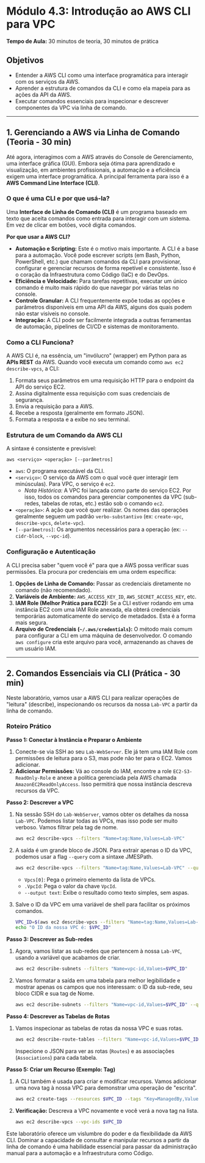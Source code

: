 # Módulo 4.3: Introdução ao AWS CLI para VPC

**Tempo de Aula:** 30 minutos de teoria, 30 minutos de prática

## Objetivos

- Entender a AWS CLI como uma interface programática para interagir com os serviços da AWS.
- Aprender a estrutura de comandos da CLI e como ela mapeia para as ações da API da AWS.
- Executar comandos essenciais para inspecionar e descrever componentes da VPC via linha de comando.

---

## 1. Gerenciando a AWS via Linha de Comando (Teoria - 30 min)

Até agora, interagimos com a AWS através do Console de Gerenciamento, uma interface gráfica (GUI). Embora seja ótima para aprendizado e visualização, em ambientes profissionais, a automação e a eficiência exigem uma interface programática. A principal ferramenta para isso é a **AWS Command Line Interface (CLI)**.

### O que é uma CLI e por que usá-la?

Uma **Interface de Linha de Comando (CLI)** é um programa baseado em texto que aceita comandos como entrada para interagir com um sistema. Em vez de clicar em botões, você digita comandos.

**Por que usar a AWS CLI?**
-   **Automação e Scripting:** Este é o motivo mais importante. A CLI é a base para a automação. Você pode escrever scripts (em Bash, Python, PowerShell, etc.) que chamam comandos da CLI para provisionar, configurar e gerenciar recursos de forma repetível e consistente. Isso é o coração da Infraestrutura como Código (IaC) e do DevOps.
-   **Eficiência e Velocidade:** Para tarefas repetitivas, executar um único comando é muito mais rápido do que navegar por várias telas no console.
-   **Controle Granular:** A CLI frequentemente expõe todas as opções e parâmetros disponíveis em uma API da AWS, alguns dos quais podem não estar visíveis no console.
-   **Integração:** A CLI pode ser facilmente integrada a outras ferramentas de automação, pipelines de CI/CD e sistemas de monitoramento.

### Como a CLI Funciona?

A AWS CLI é, na essência, um "invólucro" (wrapper) em Python para as **APIs REST** da AWS. Quando você executa um comando como `aws ec2 describe-vpcs`, a CLI:
1.  Formata seus parâmetros em uma requisição HTTP para o endpoint da API do serviço EC2.
2.  Assina digitalmente essa requisição com suas credenciais de segurança.
3.  Envia a requisição para a AWS.
4.  Recebe a resposta (geralmente em formato JSON).
5.  Formata a resposta e a exibe no seu terminal.

### Estrutura de um Comando da AWS CLI

A sintaxe é consistente e previsível:

`aws <serviço> <operação> [--parâmetros]`

-   `aws`: O programa executável da CLI.
-   `<serviço>`: O serviço da AWS com o qual você quer interagir (em minúsculas). Para VPC, o serviço é `ec2`.
    -   *Nota Histórica:* A VPC foi lançada como parte do serviço EC2. Por isso, todos os comandos para gerenciar componentes da VPC (sub-redes, tabelas de rotas, etc.) estão sob o comando `ec2`.
-   `<operação>`: A ação que você quer realizar. Os nomes das operações geralmente seguem um padrão `verbo-substantivo` (ex: `create-vpc`, `describe-vpcs`, `delete-vpc`).
-   `[--parâmetros]`: Os argumentos necessários para a operação (ex: `--cidr-block`, `--vpc-id`).

### Configuração e Autenticação

A CLI precisa saber "quem você é" para que a AWS possa verificar suas permissões. Ela procura por credenciais em uma ordem específica:

1.  **Opções de Linha de Comando:** Passar as credenciais diretamente no comando (não recomendado).
2.  **Variáveis de Ambiente:** `AWS_ACCESS_KEY_ID`, `AWS_SECRET_ACCESS_KEY`, etc.
3.  **IAM Role (Melhor Prática para EC2):** Se a CLI estiver rodando em uma instância EC2 com uma IAM Role anexada, ela obterá credenciais temporárias automaticamente do serviço de metadados. Esta é a forma mais segura.
4.  **Arquivo de Credenciais (`~/.aws/credentials`):** O método mais comum para configurar a CLI em uma máquina de desenvolvedor. O comando `aws configure` cria este arquivo para você, armazenando as chaves de um usuário IAM.

---

## 2. Comandos Essenciais via CLI (Prática - 30 min)

Neste laboratório, vamos usar a AWS CLI para realizar operações de "leitura" (describe), inspecionando os recursos da nossa `Lab-VPC` a partir da linha de comando.

### Roteiro Prático

**Passo 1: Conectar à Instância e Preparar o Ambiente**
1.  Conecte-se via SSH ao seu `Lab-WebServer`. Ele já tem uma IAM Role com permissões de leitura para o S3, mas pode não ter para o EC2. Vamos adicionar.
2.  **Adicionar Permissões:** Vá ao console do IAM, encontre a role `EC2-S3-ReadOnly-Role` e anexe a política gerenciada pela AWS chamada `AmazonEC2ReadOnlyAccess`. Isso permitirá que nossa instância descreva recursos da VPC.

**Passo 2: Descrever a VPC**
1.  Na sessão SSH do `Lab-WebServer`, vamos obter os detalhes da nossa `Lab-VPC`. Podemos listar todas as VPCs, mas isso pode ser muito verboso. Vamos filtrar pela tag de nome.
    ```bash
    aws ec2 describe-vpcs --filters "Name=tag:Name,Values=Lab-VPC"
    ```
2.  A saída é um grande bloco de JSON. Para extrair apenas o ID da VPC, podemos usar a flag `--query` com a sintaxe JMESPath.
    ```bash
    aws ec2 describe-vpcs --filters "Name=tag:Name,Values=Lab-VPC" --query "Vpcs[0].VpcId" --output text
    ```
    -   `Vpcs[0]`: Pega o primeiro elemento da lista de VPCs.
    -   `.VpcId`: Pega o valor da chave `VpcId`.
    -   `--output text`: Exibe o resultado como texto simples, sem aspas.

3.  Salve o ID da VPC em uma variável de shell para facilitar os próximos comandos.
    ```bash
    VPC_ID=$(aws ec2 describe-vpcs --filters "Name=tag:Name,Values=Lab-VPC" --query "Vpcs[0].VpcId" --output text)
    echo "O ID da nossa VPC é: $VPC_ID"
    ```

**Passo 3: Descrever as Sub-redes**
1.  Agora, vamos listar as sub-redes que pertencem à nossa `Lab-VPC`, usando a variável que acabamos de criar.
    ```bash
    aws ec2 describe-subnets --filters "Name=vpc-id,Values=$VPC_ID"
    ```
2.  Vamos formatar a saída em uma tabela para melhor legibilidade e mostrar apenas os campos que nos interessam: o ID da sub-rede, seu bloco CIDR e sua tag de Nome.
    ```bash
    aws ec2 describe-subnets --filters "Name=vpc-id,Values=$VPC_ID" --query 'Subnets[*].{ID:SubnetId, CIDR:CidrBlock, Name:Tags[?Key==`Name`].Value | [0]}' --output table
    ```

**Passo 4: Descrever as Tabelas de Rotas**
1.  Vamos inspecionar as tabelas de rotas da nossa VPC e suas rotas.
    ```bash
    aws ec2 describe-route-tables --filters "Name=vpc-id,Values=$VPC_ID" --output json
    ```
    Inspecione o JSON para ver as rotas (`Routes`) e as associações (`Associations`) para cada tabela.

**Passo 5: Criar um Recurso (Exemplo: Tag)**
1.  A CLI também é usada para criar e modificar recursos. Vamos adicionar uma nova tag à nossa VPC para demonstrar uma operação de "escrita".
    ```bash
    aws ec2 create-tags --resources $VPC_ID --tags "Key=ManagedBy,Value=CLI"
    ```
2.  **Verificação:** Descreva a VPC novamente e você verá a nova tag na lista.
    ```bash
    aws ec2 describe-vpcs --vpc-ids $VPC_ID
    ```

Este laboratório oferece um vislumbre do poder e da flexibilidade da AWS CLI. Dominar a capacidade de consultar e manipular recursos a partir da linha de comando é uma habilidade essencial para passar da administração manual para a automação e a Infraestrutura como Código.